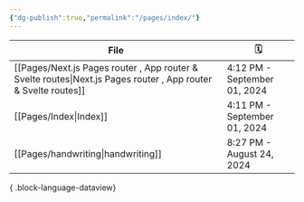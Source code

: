 ```yaml
---
{"dg-publish":true,"permalink":"/pages/index/"}
---
```


| File                                                                                                              | 🗓️                          |
| ----------------------------------------------------------------------------------------------------------------- | ---------------------------- |
| [[Pages/Next.js Pages router , App router & Svelte routes\|Next.js Pages router , App router & Svelte routes]] | 4:12 PM - September 01, 2024 |
| [[Pages/Index\|Index]]                                                                                         | 4:11 PM - September 01, 2024 |
| [[Pages/handwriting\|handwriting]]                                                                             | 8:27 PM - August 24, 2024    |

{ .block-language-dataview}

